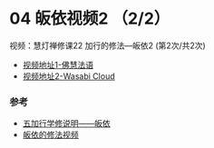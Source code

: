 # 04 皈依视频2 （2/2）

视频：慧灯禅修课22 加行的修法—皈依2  (第2次/共2次)


- [视频地址1-佛慧法语](https://fohuifayu.com/index.php/huideng-jiangtang/chanxiuke/zen-04/2542-l17092)
- [视频地址2-Wasabi Cloud](https://s3.ap-northeast-1.wasabisys.com/hdcx/jmy/%E6%85%A7%E7%81%AF%E7%A6%85%E4%BF%AE%E8%AF%BE/%E6%85%A7%E7%81%AF%E7%A6%85%E4%BF%AE%E8%AF%BE%E7%AC%AC%E5%9B%9B%E5%86%8C/01-2%20%E6%85%A7%E7%81%AF%E7%A6%85%E4%BF%AE%E8%AF%BE22%20%E5%8A%A0%E8%A1%8C%E7%9A%84%E4%BF%AE%E6%B3%95-%E7%9A%88%E4%BE%9D2.mp4)

### 参考

- [五加行学修说明——皈依](https://fohuifayu.com/index.php/huideng-jiangtang/chanxiuke/zen-04/8656-zen04-gy)
- [皈依的修法视频](https://fohuifayu.com/index.php/huideng-jiangtang/fofa-jianxiu/guiyi-de-xiufa)


